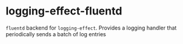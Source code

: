 # logging-effect-fluentd

`fluentd` backend for `logging-effect`. Provides a logging handler that periodically sends a batch of log entries
